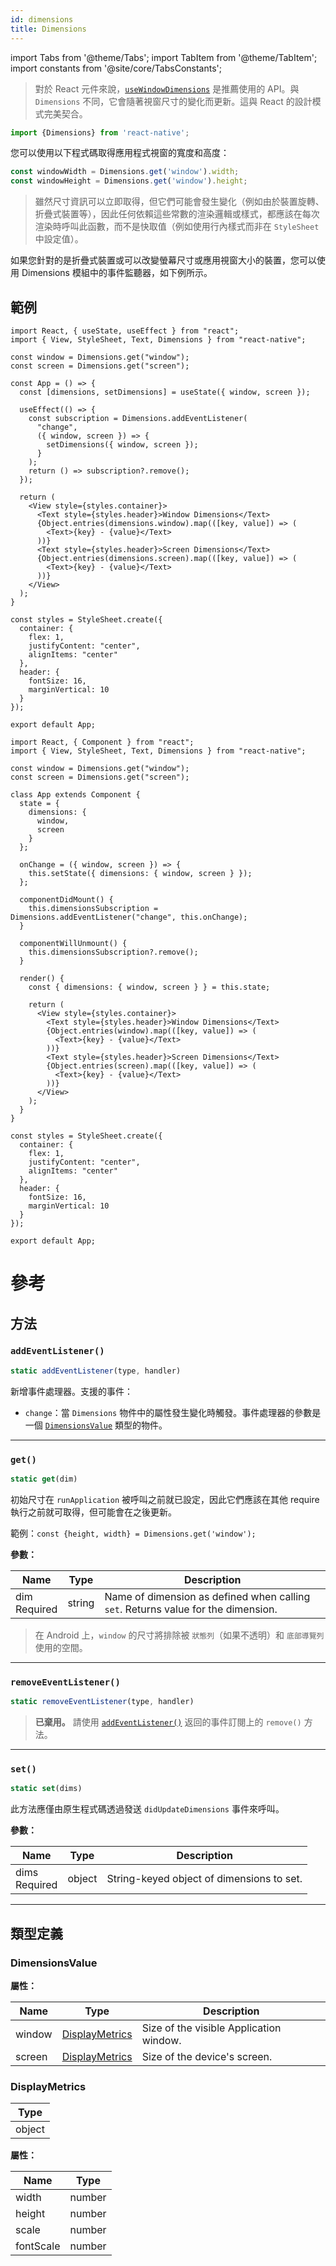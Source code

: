 ```yaml
---
id: dimensions
title: Dimensions
---
```


import Tabs from '@theme/Tabs'; import TabItem from '@theme/TabItem'; import constants from '@site/core/TabsConstants';

> 對於 React 元件來說，[`useWindowDimensions`](usewindowdimensions) 是推薦使用的 API。與 `Dimensions` 不同，它會隨著視窗尺寸的變化而更新。這與 React 的設計模式完美契合。

```jsx
import {Dimensions} from 'react-native';
```

您可以使用以下程式碼取得應用程式視窗的寬度和高度：

```jsx
const windowWidth = Dimensions.get('window').width;
const windowHeight = Dimensions.get('window').height;
```

> 雖然尺寸資訊可以立即取得，但它們可能會發生變化（例如由於裝置旋轉、折疊式裝置等），因此任何依賴這些常數的渲染邏輯或樣式，都應該在每次渲染時呼叫此函數，而不是快取值（例如使用行內樣式而非在 `StyleSheet` 中設定值）。

如果您針對的是折疊式裝置或可以改變螢幕尺寸或應用視窗大小的裝置，您可以使用 Dimensions 模組中的事件監聽器，如下例所示。

## 範例

<Tabs groupId="syntax" queryString defaultValue={constants.defaultSyntax} values={constants.syntax}>
<TabItem value="functional">

```SnackPlayer name=Dimensions
import React, { useState, useEffect } from "react";
import { View, StyleSheet, Text, Dimensions } from "react-native";

const window = Dimensions.get("window");
const screen = Dimensions.get("screen");

const App = () => {
  const [dimensions, setDimensions] = useState({ window, screen });

  useEffect(() => {
    const subscription = Dimensions.addEventListener(
      "change",
      ({ window, screen }) => {
        setDimensions({ window, screen });
      }
    );
    return () => subscription?.remove();
  });

  return (
    <View style={styles.container}>
      <Text style={styles.header}>Window Dimensions</Text>
      {Object.entries(dimensions.window).map(([key, value]) => (
        <Text>{key} - {value}</Text>
      ))}
      <Text style={styles.header}>Screen Dimensions</Text>
      {Object.entries(dimensions.screen).map(([key, value]) => (
        <Text>{key} - {value}</Text>
      ))}
    </View>
  );
}

const styles = StyleSheet.create({
  container: {
    flex: 1,
    justifyContent: "center",
    alignItems: "center"
  },
  header: {
    fontSize: 16,
    marginVertical: 10
  }
});

export default App;
```

</TabItem>
<TabItem value="classical">

```SnackPlayer name=Dimensions
import React, { Component } from "react";
import { View, StyleSheet, Text, Dimensions } from "react-native";

const window = Dimensions.get("window");
const screen = Dimensions.get("screen");

class App extends Component {
  state = {
    dimensions: {
      window,
      screen
    }
  };

  onChange = ({ window, screen }) => {
    this.setState({ dimensions: { window, screen } });
  };

  componentDidMount() {
    this.dimensionsSubscription = Dimensions.addEventListener("change", this.onChange);
  }

  componentWillUnmount() {
    this.dimensionsSubscription?.remove();
  }

  render() {
    const { dimensions: { window, screen } } = this.state;

    return (
      <View style={styles.container}>
        <Text style={styles.header}>Window Dimensions</Text>
        {Object.entries(window).map(([key, value]) => (
          <Text>{key} - {value}</Text>
        ))}
        <Text style={styles.header}>Screen Dimensions</Text>
        {Object.entries(screen).map(([key, value]) => (
          <Text>{key} - {value}</Text>
        ))}
      </View>
    );
  }
}

const styles = StyleSheet.create({
  container: {
    flex: 1,
    justifyContent: "center",
    alignItems: "center"
  },
  header: {
    fontSize: 16,
    marginVertical: 10
  }
});

export default App;
```

</TabItem>
</Tabs>

# 參考

## 方法

### `addEventListener()`

```jsx
static addEventListener(type, handler)
```

新增事件處理器。支援的事件：

- `change`：當 `Dimensions` 物件中的屬性發生變化時觸發。事件處理器的參數是一個 [`DimensionsValue`](#dimensionsvalue) 類型的物件。

---

### `get()`

```jsx
static get(dim)
```

初始尺寸在 `runApplication` 被呼叫之前就已設定，因此它們應該在其他 require 執行之前就可取得，但可能會在之後更新。

範例：`const {height, width} = Dimensions.get('window');`

**參數：**

| Name                                                               | Type   | Description                                                                       |
| ------------------------------------------------------------------ | ------ | --------------------------------------------------------------------------------- |
| dim <div className="label basic required two-lines">Required</div> | string | Name of dimension as defined when calling `set`. Returns value for the dimension. |

> 在 Android 上，`window` 的尺寸將排除被 `狀態列`（如果不透明）和 `底部導覽列` 使用的空間。

---

### `removeEventListener()`

```jsx
static removeEventListener(type, handler)
```

> **已棄用。** 請使用 [`addEventListener()`](#addeventlistener) 返回的事件訂閱上的 `remove()` 方法。

---

### `set()`

```jsx
static set(dims)
```

此方法應僅由原生程式碼透過發送 `didUpdateDimensions` 事件來呼叫。

**參數：**

| Name                                                      | Type   | Description                               |
| --------------------------------------------------------- | ------ | ----------------------------------------- |
| dims <div className="label basic required">Required</div> | object | String-keyed object of dimensions to set. |

---

## 類型定義

### DimensionsValue

**屬性：**

| Name   | Type                                        | Description                             |
| ------ | ------------------------------------------- | --------------------------------------- |
| window | [DisplayMetrics](dimensions#displaymetrics) | Size of the visible Application window. |
| screen | [DisplayMetrics](dimensions#displaymetrics) | Size of the device's screen.            |

### DisplayMetrics

| Type   |
| ------ |
| object |

**屬性：**

| Name      | Type   |
| --------- | ------ |
| width     | number |
| height    | number |
| scale     | number |
| fontScale | number |